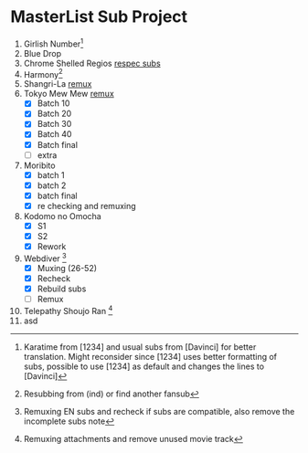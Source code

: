 # MasterList Sub Project

1. Girlish Number[^1]
2. Blue Drop
3. Chrome Shelled Regios [respec subs](https://www.nyaa.se/?page=view&tid=424417)
4. Harmony[^2]
5. Shangri-La [remux](https://www.nyaa.se/?page=view&tid=148598)
6. Tokyo Mew Mew [remux](https://www.nyaa.se/?page=view&tid=294652)
    - [x] Batch 10
    - [x] Batch 20
    - [x] Batch 30
    - [x] Batch 40
    - [x] Batch final
    - [ ] extra
7. Moribito
    - [x] batch 1
    - [x] batch 2
    - [x] batch final
    - [x] re checking and remuxing
8. Kodomo no Omocha
    - [x] S1
    - [x] S2
    - [X] Rework
9. Webdiver [^3]
    - [x] Muxing (26-52)
    - [x] Recheck
    - [x] Rebuild subs
    - [ ] Remux
10. Telepathy Shoujo Ran [^4]
11. asd


[^1]: Karatime from [1234] and usual subs from [Davinci] for better translation. Might reconsider since [1234] uses better formatting of subs, possible to use [1234] as default and changes the lines to [Davinci]
[^2]: Resubbing from (ind) or find another fansub
[^3]: Remuxing EN subs and recheck if subs are compatible, also remove the incomplete subs note
[^4]: Remuxing attachments and remove unused movie track